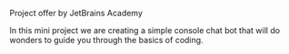 Project offer by JetBrains Academy  

In this mini project we are creating a simple console chat bot that will do wonders to guide you through the basics of coding.
